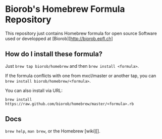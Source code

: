 Biorob's Homebrew  Formula Repository
=====================================


This repository just contains Homebrew formula for open source Software used or developped at [Biorob][http://biorob.epfl.ch]

How do I install these formula?
--------------------------------
Just `brew tap biorob/homebrew` and then `brew install <formula>`.

If the formula conflicts with one from mxcl/master or another tap, you can `brew install biorob/homebrew/<formula>`.

You can also install via URL:


    brew install https://raw.github.com/biorob/homebrew/master/<formula>.rb


Docs
----
`brew help`, `man brew`, or the Homebrew [wiki][].
